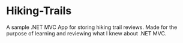# Hiking-Trails
A sample .NET MVC App for storing hiking trail reviews. Made for the purpose of learning and reviewing what I knew about .NET MVC.
